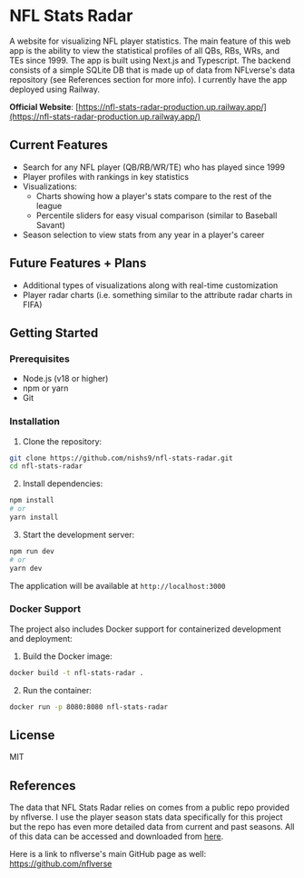# NFL Stats Radar

A website for visualizing NFL player statistics. The main feature of this web app is the ability to view the statistical profiles of all QBs, RBs, WRs, and TEs since 1999. The app is built using Next.js and Typescript. The backend consists of a simple SQLite DB that is made up of data from NFLverse's data repository (see References section for more info). I currently have the app deployed using Railway.

**Official Website**: [https://nfl-stats-radar-production.up.railway.app/](https://nfl-stats-radar-production.up.railway.app/)

## Current Features
- Search for any NFL player (QB/RB/WR/TE) who has played since 1999
- Player profiles with rankings in key statistics
- Visualizations:
  - Charts showing how a player's stats compare to the rest of the league
  - Percentile sliders for easy visual comparison (similar to Baseball Savant)
- Season selection to view stats from any year in a player's career

## Future Features + Plans
- Additional types of visualizations along with real-time customization
- Player radar charts (i.e. something similar to the attribute radar charts in FIFA)

## Getting Started

### Prerequisites
- Node.js (v18 or higher)
- npm or yarn
- Git

### Installation

1. Clone the repository:
```bash
git clone https://github.com/nishs9/nfl-stats-radar.git
cd nfl-stats-radar
```

2. Install dependencies:
```bash
npm install
# or
yarn install
```

3. Start the development server:
```bash
npm run dev
# or
yarn dev
```

The application will be available at `http://localhost:3000`

### Docker Support

The project also includes Docker support for containerized development and deployment:

1. Build the Docker image:
```bash
docker build -t nfl-stats-radar .
```

2. Run the container:
```bash
docker run -p 8080:8080 nfl-stats-radar
```

## License

MIT

## References
The data that NFL Stats Radar relies on comes from a public repo provided by nflverse. I use the player season stats data specifically for this project but the repo has even more detailed data from current and past seasons. All of this data can be accessed and downloaded from [here](https://github.com/nflverse/nflverse-data/releases).

Here is a link to nflverse's main GitHub page as well: https://github.com/nflverse
